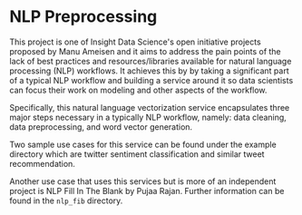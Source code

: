# NLP Preprocessing

This project is one of Insight Data Science's open initiative projects proposed by Manu Ameisen and it aims to address the pain points of the lack of best practices and resources/libraries available for natural language processing (NLP) workflows. It achieves this by by taking a significant part of a typical NLP workflow and building a service around it so data scientists can focus their work on modeling and other aspects of the workflow.

Specifically, this natural language vectorization service encapsulates three major steps necessary in a typically NLP workflow, namely: data cleaning, data preprocessing, and word vector generation.

Two sample use cases for this service can be found under the example directory which are twitter sentiment classification and similar tweet recommendation.

Another use case that uses this services but is more of an independent project is NLP Fill In The Blank by Pujaa Rajan. Further information can be found in the `nlp_fib` directory.

